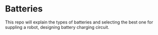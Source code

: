 # Batteries
This repo will explain the types of batteries and selecting the best one for suppling a robot, designing battery charging circuit.
